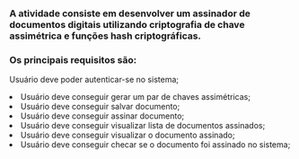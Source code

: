 ### A atividade consiste em desenvolver um assinador de documentos digitais utilizando criptografia de chave assimétrica e funções hash criptográficas. 
### Os principais requisitos são:
Usuário deve poder autenticar-se no sistema;

<li>Usuário deve conseguir gerar um par de chaves assimétricas;

<li>Usuário deve conseguir salvar documento;

<li>Usuário deve conseguir assinar documento;

<li>Usuário deve conseguir visualizar lista de documentos assinados;

<li>Usuário deve conseguir visualizar o documento assinado;

<li>Usuário deve conseguir checar se o documento foi assinado no sistema;
